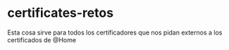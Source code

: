 # certificates-retos

Esta cosa sirve para todos los certificadores que nos pidan externos a los certificados de @Home

